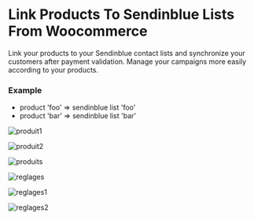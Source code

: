# Link Products To Sendinblue Lists From Woocommerce

Link your products to your Sendinblue contact lists and synchronize your customers after payment validation.
Manage your campaigns more easily according to your products.

### Example
- product 'foo' => sendinblue list 'foo'
- product 'bar' => sendinblue list 'bar'

![produit1](https://user-images.githubusercontent.com/45328592/103710313-036bbf80-4fb5-11eb-9f0b-18d6dd0e19d8.png)

![produit2](https://user-images.githubusercontent.com/45328592/103710347-17afbc80-4fb5-11eb-9c13-f1704a327212.png)

![produits](https://user-images.githubusercontent.com/45328592/103710377-27c79c00-4fb5-11eb-9561-0cb28560c274.png)

![reglages](https://user-images.githubusercontent.com/45328592/103710988-a4a74580-4fb6-11eb-82f2-e5fc378056a4.png)

![reglages1](https://user-images.githubusercontent.com/45328592/103711003-b25ccb00-4fb6-11eb-9cbf-552e63bd2628.png)

![reglages2](https://user-images.githubusercontent.com/45328592/103711023-bbe63300-4fb6-11eb-8ec3-27870e5f34f3.png)
